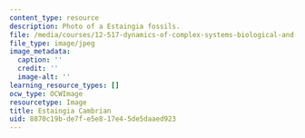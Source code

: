 ```yaml
---
content_type: resource
description: Photo of a Estaingia fossils.
file: /media/courses/12-517-dynamics-of-complex-systems-biological-and-environmental-coevolution-preceding-the-cambrian-explosion-spring-2005/8870c19bde7fe5e817e45de5daaed923_EstaingiaCambrian.jpg
file_type: image/jpeg
image_metadata:
  caption: ''
  credit: ''
  image-alt: ''
learning_resource_types: []
ocw_type: OCWImage
resourcetype: Image
title: Estaingia Cambrian
uid: 8870c19b-de7f-e5e8-17e4-5de5daaed923
---
```

